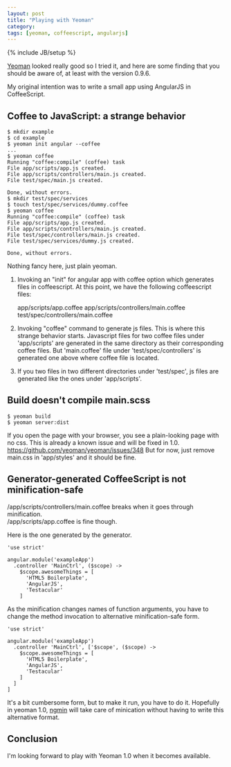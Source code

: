 ```yaml
---
layout: post
title: "Playing with Yeoman"
category: 
tags: [yeoman, coffeescript, angularjs]
---
```

{% include JB/setup %}

[Yeoman](http://yeoman.io/) looked really good so I tried it, and here are some finding that you should be aware of, at least with the version 0.9.6.

My original intention was to write a small app using AngularJS in CoffeeScript.

## Coffee to JavaScript: a strange behavior

    $ mkdir example
    $ cd example
    $ yeoman init angular --coffee
    ...
    $ yeoman coffee
    Running "coffee:compile" (coffee) task
    File app/scripts/app.js created.
    File app/scripts/controllers/main.js created.
    File test/spec/main.js created.

    Done, without errors.
    $ mkdir test/spec/services
    $ touch test/spec/services/dummy.coffee
    $ yeoman coffee
    Running "coffee:compile" (coffee) task
    File app/scripts/app.js created.
    File app/scripts/controllers/main.js created.
    File test/spec/controllers/main.js created.
    File test/spec/services/dummy.js created.

    Done, without errors.

Nothing fancy here, just plain yeoman.  
1. Invoking an "init" for angular app with coffee option which generates files in coffeescript. At this point, we have the following coffeescript files:

    app/scripts/app.coffee
    app/scripts/controllers/main.coffee
    test/spec/controllers/main.coffee

2. Invoking "coffee" command to generate js files. This is where this strange behavior starts. Javascript files for two coffee files under 'app/scripts' are generated in the same directory as their corresponding coffee files. But 'main.coffee' file under 'test/spec/controllers' is generated one above where coffee file is located.

3. If you two files in two different directories under 'test/spec', js files are generated like the ones under 'app/scripts'.

## Build doesn't compile main.scss

    $ yeoman build
    $ yeoman server:dist

If you open the page with your browser, you see a plain-looking page with no css.
This is already a known issue and will be fixed in 1.0.
<https://github.com/yeoman/yeoman/issues/348>
But for now, just remove main.css in 'app/styles' and it should be fine.

## Generator-generated CoffeeScript is not minification-safe

/app/scripts/controllers/main.coffee breaks when it goes through minification.  
/app/scripts/app.coffee is fine though.

Here is the one generated by the generator.

    'use strict'

    angular.module('exampleApp')
      .controller 'MainCtrl', ($scope) ->
        $scope.awesomeThings = [
          'HTML5 Boilerplate',
          'AngularJS',
          'Testacular'
        ]

As the minification changes names of function arguments, you have to change the method invocation to alternative minification-safe form.

    'use strict'

    angular.module('exampleApp')
      .controller 'MainCtrl', ['$scope', ($scope) ->
        $scope.awesomeThings = [
          'HTML5 Boilerplate',
          'AngularJS',
          'Testacular'
        ]
      ]
    ]

It's a bit cumbersome form, but to make it run, you have to do it. Hopefully in yeoman 1.0, [ngmin](https://github.com/btford/ngmin) will take care of minication without having to write this alternative format.

## Conclusion
I'm looking forward to play with Yeoman 1.0 when it becomes available.
